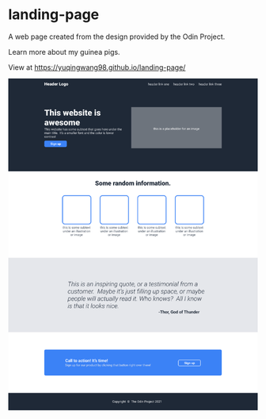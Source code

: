 # landing-page
A web page created from the design provided by the Odin Project.

Learn more about my guinea pigs.

View at https://yuqingwang98.github.io/landing-page/

![Design reference](style-guide/01.png)
